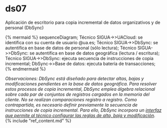 # ds07

Aplicación de escritorio para copia incremental de datos organizativos y de personal (DbSync)

{% mermaid %}
sequenceDiagram;
  Técnico SIGUA->>UACloud: se identifica con su cuenta de usuario @ua.es;
  Técnico SIGUA->>DbSync: se autentifica en base de datos de personal (sólo lectura);
  Técnico SIGUA->>DbSync: se autentifica en base de datos geográfica (lectura / escritura);
  Técnico SIGUA->>DbSync: ejecuta secuencia de instrucciones de copia incremental;
  DbSync->>Base de datos: ejecuta batería de transacciones;
{% endmermaid %}

*Observaciones: DbSync está diseñado para detectar altas, bajas y modificaciones pendientes en la base de datos geográfica. Para resolver estos procesos de copia incremental, DbSync emplea álgebra relacional sobre cada par de conjuntos de registros cargados en la memoria del cliente. No se realizan comparaciones registro a registro. Como contrapartida, es necesario definir previamente la secuencia de instrucciones de copia incremental. Para ello, DbSync incorpora un [interfaz que permite al técnico configurar las reglas de alta, baja y modificación](https://github.com/labgeo/siguanet-desktop/wiki/DbSync-module-configuration).*
{% include "ref_content.md" %}